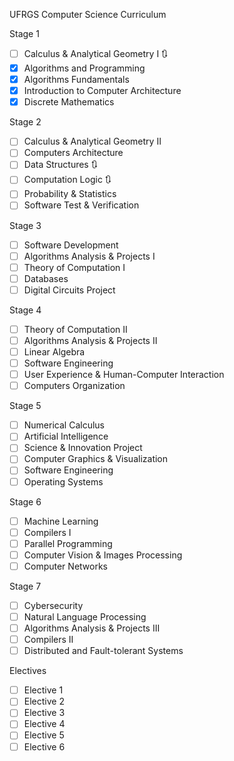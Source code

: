 UFRGS Computer Science Curriculum

Stage 1
- [ ] Calculus & Analytical Geometry I 🔃
- [X] Algorithms and Programming
- [X] Algorithms Fundamentals
- [X] Introduction to Computer Architecture
- [X] Discrete Mathematics

Stage 2
- [ ] Calculus & Analytical Geometry II
- [ ] Computers Architecture
- [ ] Data Structures 🔃
- [ ] Computation Logic 🔃
- [ ] Probability & Statistics
- [ ] Software Test & Verification

Stage 3
- [ ] Software Development
- [ ] Algorithms Analysis & Projects I 
- [ ] Theory of Computation I 
- [ ] Databases
- [ ] Digital Circuits Project

Stage 4
- [ ] Theory of Computation II
- [ ] Algorithms Analysis & Projects II
- [ ] Linear Algebra
- [ ] Software Engineering
- [ ] User Experience & Human-Computer Interaction
- [ ] Computers Organization

Stage 5
- [ ] Numerical Calculus
- [ ] Artificial Intelligence
- [ ] Science & Innovation Project
- [ ] Computer Graphics & Visualization
- [ ] Software Engineering
- [ ] Operating Systems

Stage 6
- [ ] Machine Learning
- [ ] Compilers I
- [ ] Parallel Programming
- [ ] Computer Vision & Images Processing
- [ ] Computer Networks

Stage 7
- [ ] Cybersecurity
- [ ] Natural Language Processing
- [ ] Algorithms Analysis & Projects III
- [ ] Compilers II
- [ ] Distributed and Fault-tolerant Systems

Electives
- [ ] Elective 1
- [ ] Elective 2
- [ ] Elective 3
- [ ] Elective 4
- [ ] Elective 5
- [ ] Elective 6
